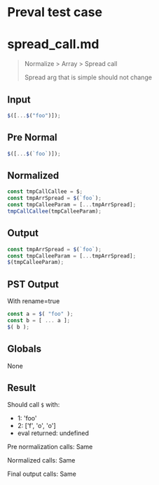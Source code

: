 # Preval test case

# spread_call.md

> Normalize > Array > Spread call
>
> Spread arg that is simple should not change

## Input

`````js filename=intro
$([...$("foo")]);
`````

## Pre Normal


`````js filename=intro
$([...$(`foo`)]);
`````

## Normalized


`````js filename=intro
const tmpCallCallee = $;
const tmpArrSpread = $(`foo`);
const tmpCalleeParam = [...tmpArrSpread];
tmpCallCallee(tmpCalleeParam);
`````

## Output


`````js filename=intro
const tmpArrSpread = $(`foo`);
const tmpCalleeParam = [...tmpArrSpread];
$(tmpCalleeParam);
`````

## PST Output

With rename=true

`````js filename=intro
const a = $( "foo" );
const b = [ ... a ];
$( b );
`````

## Globals

None

## Result

Should call `$` with:
 - 1: 'foo'
 - 2: ['f', 'o', 'o']
 - eval returned: undefined

Pre normalization calls: Same

Normalized calls: Same

Final output calls: Same
